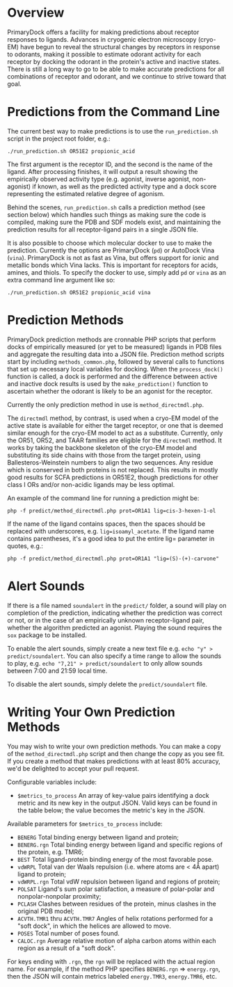 
# Overview

PrimaryDock offers a facility for making predictions about receptor responses to ligands. Advances in cryogenic electron
microscopy (cryo-EM) have begun to reveal the structural changes by receptors in response to odorants, making it possible
to estimate odorant activity for each receptor by docking the odorant in the protein's active and inactive states. There
is still a long way to go to be able to make accurate predictions for all combinations of receptor and odorant, and we
continue to strive toward that goal.


# Predictions from the Command Line

The current best way to make predictions is to use the `run_prediction.sh` script in the project root folder, e.g.:

```
./run_prediction.sh OR51E2 propionic_acid
```

The first argument is the receptor ID, and the second is the name of the ligand. After processing finishes, it will output
a result showing the empirically observed activity type (e.g. agonist, inverse agonist, non-agonist) if known, as well as
the predicted activity type and a dock score representing the estimated relative degree of agonism.

Behind the scenes, `run_prediction.sh` calls a prediction method (see section below) which handles such things as making
sure the code is compiled, making sure the PDB and SDF models exist, and maintaining the prediction results for all
receptor-ligand pairs in a single JSON file.

It is also possible to choose which molecular docker to use to make the prediction. Currently the options are PrimaryDock
(`pd`) or AutoDock Vina (`vina`). PrimaryDock is not as fast as Vina, but offers support for ionic and metallic bonds which
Vina lacks. This is important for receptors for acids, amines, and thiols. To specify the docker to use, simply add `pd`
or `vina` as an extra command line argument like so:

```
./run_prediction.sh OR51E2 propionic_acid vina
```


# Prediction Methods

PrimaryDock prediction methods are cronnable PHP scripts that perform docks of empirically measured (or yet to be measured)
ligands in PDB files and aggregate the resulting data into a JSON file. Prediction method scripts start by including
`methods_common.php`, followed by several calls to functions that set up necessary local variables for docking. When the
`process_dock()` function is called, a dock is performed and the difference between active and inactive dock results is
used by the `make_prediction()` function to ascertain whether the odorant is likely to be an agonist for the receptor.

Currently the only prediction method in use is `method_directmdl.php`.

The `directmdl` method, by contrast, is used when a cryo-EM model of the active state is available for either the target
receptor, or one that is deemed similar enough for the cryo-EM model to act as a substitute. Currently, only the OR51,
OR52, and TAAR families are eligible for the `directmdl` method. It works by taking the backbone skeleton of the cryo-EM
model and substituting its side chains with those from the target protein, using Ballesteros-Weinstein numbers to align
the two sequences. Any residue which is conserved in both proteins is not replaced. This results in mostly good results for
SCFA predictions in OR51E2, though predictions for other class I ORs and/or non-acidic ligands may be less optimal.

An example of the command line for running a prediction might be:

```
php -f predict/method_directmdl.php prot=OR1A1 lig=cis-3-hexen-1-ol
```

If the name of the ligand contains spaces, then the spaces should be replaced with underscores, e.g. `lig=isoamyl_acetate`.
If the ligand name contains parentheses, it's a good idea to put the entire lig= parameter in quotes, e.g.:

```
php -f predict/method_directmdl.php prot=OR1A1 "lig=(S)-(+)-carvone"
```


# Alert Sounds

If there is a file named `soundalert` in the `predict/` folder, a sound will play on completion of the prediction,
indicating whether the prediction was correct or not, or in the case of an empirically unknown receptor-ligand pair,
whether the algorithm predicted an agonist. Playing the sound requires the `sox` package to be installed.

To enable the alert sounds, simply create a new text file e.g. `echo "y" > predict/soundalert`. You can also specify
a time range to allow the sounds to play, e.g. `echo "7,21" > predict/soundalert` to only allow sounds between 7:00 and
21:59 local time.

To disable the alert sounds, simply delete the `predict/soundalert` file.


# Writing Your Own Prediction Methods

You may wish to write your own prediction methods. You can make a copy of the `method_directmdl.php` script and then
change the copy as you see fit. If you create a method that makes predictions with at least 80% accuracy, we'd be
delighted to accept your pull request.

Configurable variables include:
- `$metrics_to_process`   An array of key-value pairs identifying a dock metric and its new key in the output JSON.
                          Valid keys can be found in the table below; the value becomes the metric's key in the JSON.

Available parameters for `$metrics_to_process` include:
- `BENERG`                Total binding energy between ligand and protein;
- `BENERG.rgn`            Total binding energy between ligand and specific regions of the protein, e.g. TMR6;
- `BEST`                  Total ligand-protein binding energy of the most favorable pose.
- `vdWRPL`                Total van der Waals repulsion (i.e. where atoms are < 4Å apart) ligand to protein;
- `vdWRPL.rgn`            Total vdW repulsion between ligand and regions of protein;
- `POLSAT`                Ligand's sum polar satisfaction, a measure of polar-polar and nonpolar-nonpolar proximity;
- `PCLASH`                Clashes between residues of the protein, minus clashes in the original PDB model;
- `ACVTH.TMR1` thru `ACVTH.TMR7`
                          Angles of helix rotations performed for a "soft dock", in which the helices are allowed to move.
- `POSES`                 Total number of poses found.
- `CALOC.rgn`             Average relative motion of alpha carbon atoms within each region as a result of a "soft dock".

For keys ending with `.rgn`, the `rgn` will be replaced with the actual region name. For example, if the method PHP
specifies `BENERG.rgn` => `energy.rgn`, then the JSON will contain metrics labeled `energy.TMR3`, `energy.TMR6`, etc.




